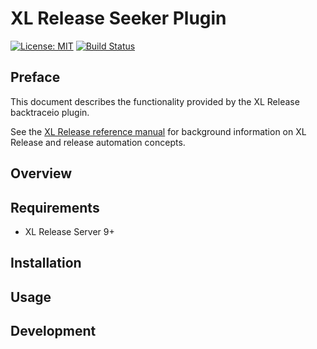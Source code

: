 # XL Release Seeker Plugin

[![License: MIT](https://img.shields.io/badge/License-MIT-yellow.svg)](https://opensource.org/licenses/MIT)
[![Build Status](https://travis-ci.org/xebialabs-community/xlr-backtraceio-plugin.svg?branch=master)](https://travis-ci.org/xebialabs-community/xlr-backtraceio-plugin)

## Preface

This document describes the functionality provided by the XL Release backtraceio plugin.

 
See the [XL Release reference manual](https://docs.xebialabs.com/xl-release) for background information on XL Release and release automation concepts.  

## Overview

## Requirements ##

* XL Release Server 9+

## Installation

## Usage

## Development ##
